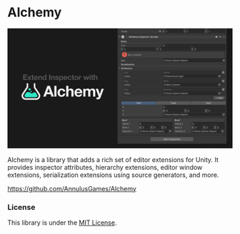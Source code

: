 # Alchemy

![header](images/header.png)

Alchemy is a library that adds a rich set of editor extensions for Unity. It provides inspector attributes, hierarchy extensions, editor window extensions, serialization extensions using source generators, and more.

https://github.com/AnnulusGames/Alchemy

### License

This library is under the [MIT License](https://github.com/AnnulusGames/Alchemy/LICENSE).